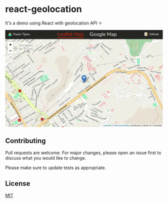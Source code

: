 # react-geolocation

It's a demo using React with geolocation API ⚛

![](/public/assets/img/desktop.gif)

## Contributing

Pull requests are welcome. For major changes, please open an issue first to discuss what you would like to change.

Please make sure to update tests as appropriate.

## License

[MIT](/LICENSE)
